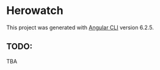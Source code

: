 # Herowatch

This project was generated with [Angular CLI](https://github.com/angular/angular-cli) version 6.2.5.

## TODO:

TBA
